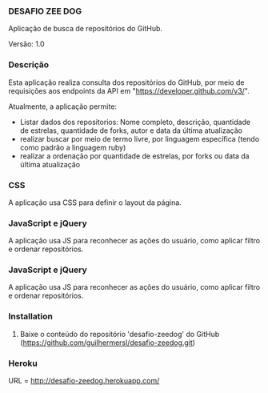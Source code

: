 ### DESAFIO ZEE DOG ###

Aplicação de busca de repositórios do GitHub.

Versão: 1.0

### Descrição

Esta aplicação realiza consulta dos repositórios do GitHub, por meio de requisições aos endpoints da API em "https://developer.github.com/v3/".

Atualmente, a aplicação permite:
*   Listar dados dos repositorios: Nome completo, descrição, quantidade de estrelas, quantidade de forks, autor e data da última atualização
*   realizar buscar por meio de termo livre, por linguagem específica (tendo como padrão a linguagem ruby)
*   realizar a ordenação por quantidade de estrelas, por forks ou data da última atualização

### CSS

A aplicação usa CSS para definir o layout da página.

### JavaScript e jQuery

A aplicação usa JS para reconhecer as ações do usuário, como aplicar filtro e ordenar repositórios.

### JavaScript e jQuery

A aplicação usa JS para reconhecer as ações do usuário, como aplicar filtro e ordenar repositórios.


### Installation

1. Baixe o conteúdo do repositório 'desafio-zeedog' do GitHub (https://github.com/guilhermersl/desafio-zeedog.git)


### Heroku

URL = http://desafio-zeedog.herokuapp.com/
